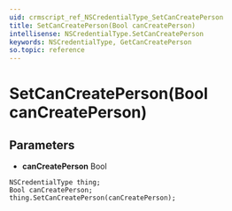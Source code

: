```yaml
---
uid: crmscript_ref_NSCredentialType_SetCanCreatePerson
title: SetCanCreatePerson(Bool canCreatePerson)
intellisense: NSCredentialType.SetCanCreatePerson
keywords: NSCredentialType, GetCanCreatePerson
so.topic: reference
---
```


# SetCanCreatePerson(Bool canCreatePerson)

## Parameters

* **canCreatePerson** Bool

```crmscript
NSCredentialType thing;
Bool canCreatePerson;
thing.SetCanCreatePerson(canCreatePerson);
```

